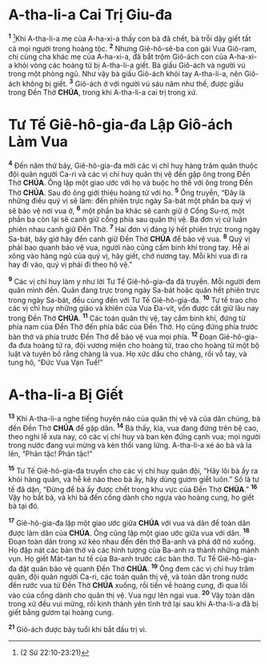 # A-tha-li-a Cai Trị Giu-đa
<sup><b>1</b></sup> [^1*]Khi A-tha-li-a mẹ của A-ha-xi-a thấy con bà đã chết, bà trỗi dậy giết tất cả mọi người trong hoàng tộc. <sup><b>2</b></sup> Nhưng Giê-hô-sê-ba con gái Vua Giô-ram, chị cùng cha khác mẹ của A-ha-xi-a, đã bắt trộm Giô-ách con của A-ha-xi-a khỏi vòng các hoàng tử bị A-tha-li-a giết. Bà giấu Giô-ách và người vú trong một phòng ngủ. Như vậy bà giấu Giô-ách khỏi tay A-tha-li-a, nên Giô-ách không bị giết. <sup><b>3</b></sup> Giô-ách ở với người vú sáu năm như thế, được giấu trong Đền Thờ **CHÚA**, trong khi A-tha-li-a cai trị trong xứ.


# Tư Tế Giê-hô-gia-đa Lập Giô-ách Làm Vua
<sup><b>4</b></sup> Đến năm thứ bảy, Giê-hô-gia-đa mời các vị chỉ huy hàng trăm quân thuộc đội quân người Ca-ri và các vị chỉ huy quân thị vệ đến gặp ông trong Đền Thờ **CHÚA**. Ông lập một giao ước với họ và buộc họ thề với ông trong Đền Thờ **CHÚA**. Sau đó ông giới thiệu hoàng tử với họ. <sup><b>5</b></sup> Ông truyền, “Đây là những điều quý vị sẽ làm: đến phiên trực ngày Sa-bát một phần ba quý vị sẽ bảo vệ nơi vua ở, <sup><b>6</b></sup> một phần ba khác sẽ canh giữ ở Cổng Su-rơ, một phần ba còn lại sẽ canh giữ cổng phía sau quân thị vệ. Ba đơn vị cứ luân phiên nhau canh giữ Đền Thờ. <sup><b>7</b></sup> Hai đơn vị đáng lý hết phiên trực trong ngày Sa-bát, bây giờ hãy đến canh giữ Đền Thờ **CHÚA** để bảo vệ vua. <sup><b>8</b></sup> Quý vị phải bao quanh bảo vệ vua, người nào cũng cầm binh khí trong tay. Hễ ai xông vào hàng ngũ của quý vị, hãy giết, chớ nương tay. Mỗi khi vua đi ra hay đi vào, quý vị phải đi theo hộ vệ.”

<sup><b>9</b></sup> Các vị chỉ huy làm y như lời Tư Tế Giê-hô-gia-đa đã truyền. Mỗi người đem quân mình đến. Quân đang trực trong ngày Sa-bát hoặc quân hết phiên trực trong ngày Sa-bát, đều cùng đến với Tư Tế Giê-hô-gia-đa. <sup><b>10</b></sup> Tư tế trao cho các vị chỉ huy những giáo và khiên của Vua Đa-vít, vốn được cất giữ lâu nay trong Đền Thờ **CHÚA**. <sup><b>11</b></sup> Các toán quân thị vệ, tay cầm binh khí, đứng từ phía nam của Đền Thờ đến phía bắc của Đền Thờ. Họ cũng đứng phía trước bàn thờ và phía trước Đền Thờ để bảo vệ vua mọi phía. <sup><b>12</b></sup> Đoạn Giê-hô-gia-đa đưa hoàng tử ra, đội vương miện cho hoàng tử, trao cho hoàng tử một bộ luật và tuyên bố rằng chàng là vua. Họ xức dầu cho chàng, rồi vỗ tay, và tung hô, “Đức Vua Vạn Tuế!”


# A-tha-li-a Bị Giết
<sup><b>13</b></sup> Khi A-tha-li-a nghe tiếng huyên náo của quân thị vệ và của dân chúng, bà đến Đền Thờ **CHÚA** để gặp dân. <sup><b>14</b></sup> Bà thấy, kìa, vua đang đứng trên bệ cao, theo nghi lễ xưa nay, có các vị chỉ huy và ban kèn đứng cạnh vua; mọi người trong nước đang vui mừng và kèn thổi vang lừng. A-tha-li-a xé áo bà và la lên, “Phản tặc! Phản tặc!”

<sup><b>15</b></sup> Tư Tế Giê-hô-gia-đa truyền cho các vị chỉ huy quân đội, “Hãy lôi bà ấy ra khỏi hàng quân, và hễ kẻ nào theo bà ấy, hãy dùng gươm giết luôn.” Số là tư tế đã dặn, “Đừng để bà ấy được chết trong khu vực của Đền Thờ **CHÚA**.” <sup><b>16</b></sup> Vậy họ bắt bà, và khi bà đến cổng dành cho ngựa vào hoàng cung, họ giết bà tại đó.

<sup><b>17</b></sup> Giê-hô-gia-đa lập một giao ước giữa **CHÚA** với vua và dân để toàn dân được làm dân của **CHÚA**. Ông cũng lập một giao ước giữa vua với dân. <sup><b>18</b></sup> Đoạn toàn dân trong xứ kéo nhau đến đền thờ Ba-anh và phá dỡ nó xuống. Họ đập nát các bàn thờ và các hình tượng của Ba-anh ra thành những mảnh vụn. Họ giết Mát-tan tư tế của Ba-anh trước các bàn thờ. Tư Tế Giê-hô-gia-đa đặt quân bảo vệ quanh Đền Thờ **CHÚA**. <sup><b>19</b></sup> Ông đem các vị chỉ huy trăm quân, đội quân người Ca-ri, các toán quân thị vệ, và toàn dân trong nước đến rước vua từ Đền Thờ **CHÚA** xuống, rồi tiến về hoàng cung, đi qua lối vào của cổng dành cho quân thị vệ. Vua ngự lên ngai vua. <sup><b>20</b></sup> Vậy toàn dân trong xứ đều vui mừng, rồi kinh thành yên tĩnh trở lại sau khi A-tha-li-a đã bị giết bằng gươm tại hoàng cung.

<sup><b>21</b></sup> Giô-ách được bảy tuổi khi bắt đầu trị vì.

[^1*]: (2 Sử 22:10-23:21)